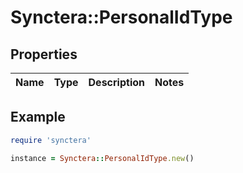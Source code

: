 # Synctera::PersonalIdType

## Properties

| Name | Type | Description | Notes |
| ---- | ---- | ----------- | ----- |

## Example

```ruby
require 'synctera'

instance = Synctera::PersonalIdType.new()
```

